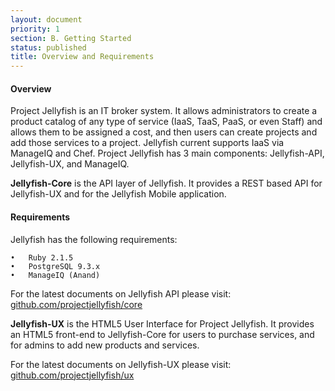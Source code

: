 ```yaml
---
layout: document
priority: 1
section: B. Getting Started
status: published
title: Overview and Requirements
---
```


#### Overview
Project Jellyfish is an IT broker system. It allows administrators to create a product catalog of any type of service (IaaS, TaaS, PaaS, or even Staff) and allows them to be assigned a cost, and then users can create projects and add those services to a project. Jellyfish current supports IaaS via ManageIQ and Chef.  Project Jellyfish has 3 main components: Jellyfish-API, Jellyfish-UX, and ManageIQ.

__Jellyfish-Core__ is the API layer of Jellyfish. It provides a REST based API for Jellyfish-UX and for the Jellyfish Mobile application.

#### Requirements
Jellyfish has the following requirements:

    •	Ruby 2.1.5
    •	PostgreSQL 9.3.x
    •	ManageIQ (Anand)

For the latest documents on Jellyfish API please visit: [github.com/projectjellyfish/core](https://github.com/projectjellyfish/api)

__Jellyfish-UX__ is the HTML5 User Interface for Project Jellyfish. It provides an HTML5 front-end to Jellyfish-Core for users to purchase services, and for admins to add new products and services.

For the latest documents on Jellyfish-UX please visit: [github.com/projectjellyfish/ux](https://github.com/projectjellyfish/ux)

